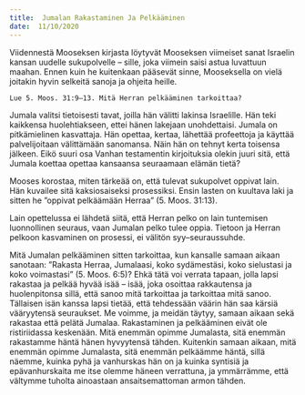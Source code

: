 ```yaml
---
title:  Jumalan Rakastaminen Ja Pelkääminen
date:  11/10/2020
---
```


Viidennestä Mooseksen kirjasta löytyvät Mooseksen viimeiset sanat Israelin kansan uudelle sukupolvelle – sille, joka viimein saisi astua luvattuun maahan. Ennen kuin he kuitenkaan pääsevät sinne, Mooseksella on vielä joitakin hyvin selkeitä sanoja ja ohjeita heille.

`Lue 5. Moos. 31:9–13. Mitä Herran pelkääminen tarkoittaa?`

Jumala valitsi tietoisesti tavat, joilla hän välitti lakinsa Israelille. Hän teki kaikkensa huolehtiakseen, ettei hänen lakejaan unohdettaisi. Jumala on pitkämielinen kasvattaja. Hän opettaa, kertaa, lähettää profeettoja ja käyttää palvelijoitaan välittämään sanomansa. Näin hän on tehnyt kerta toisensa jälkeen. Eikö suuri osa Vanhan testamentin kirjoituksia olekin juuri sitä, että Jumala koettaa opettaa kansaansa seuraamaan elämän tietä?

Mooses korostaa, miten tärkeää on, että tulevat sukupolvet oppivat lain. Hän kuvailee sitä kaksiosaiseksi prosessiksi. Ensin lasten on kuultava laki ja sitten he ”oppivat pelkäämään Herraa” (5. Moos. 31:13).

Lain opettelussa ei lähdetä siitä, että Herran pelko on lain tuntemisen luonnollinen seuraus, vaan Jumalan pelko tulee oppia. Tietoon ja Herran pelkoon kasvaminen on prosessi, ei välitön syy–seuraussuhde.

Mitä Jumalan pelkääminen sitten tarkoittaa, kun kansalle samaan aikaan sanotaan: ”Rakasta Herraa, Jumalaasi, koko sydämestäsi, koko sielustasi ja koko voimastasi” (5. Moos. 6:5)? Ehkä tätä voi verrata tapaan, jolla lapsi rakastaa ja pelkää hyvää isää – isää, joka osoittaa rakkautensa ja huolenpitonsa sillä, että sanoo mitä tarkoittaa ja tarkoittaa mitä sanoo. Tällaisen isän kanssa lapsi tietää, että tehdessään väärin hän saa kärsiä vääryytensä seuraukset. Me voimme, ja meidän täytyy, samaan aikaan sekä rakastaa että pelätä Jumalaa. Rakastaminen ja pelkääminen eivät ole ristiriidassa keskenään. Mitä enemmän opimme Jumalasta, sitä enemmän rakastamme häntä hänen hyvyytensä tähden. Kuitenkin samaan aikaan, mitä enemmän opimme Jumalasta, sitä enemmän pelkäämme häntä, sillä näemme, kuinka pyhä ja vanhurskas hän on ja kuinka syntisiä ja epävanhurskaita me itse olemme häneen verrattuna, ja ymmärrämme, että vältymme tuholta ainoastaan ansaitsemattoman armon tähden.